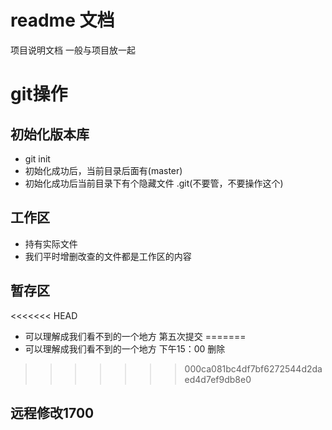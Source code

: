 # readme 文档
项目说明文档
一般与项目放一起

# git操作

## 初始化版本库
- git init
- 初始化成功后，当前目录后面有(master)
- 初始化成功后当前目录下有个隐藏文件 .git(不要管，不要操作这个)

## 工作区
- 持有实际文件
- 我们平时增删改查的文件都是工作区的内容

## 暂存区
<<<<<<< HEAD
- 可以理解成我们看不到的一个地方 第五次提交 
=======
- 可以理解成我们看不到的一个地方 下午15：00 
  删除
>>>>>>> 000ca081bc4df7bf6272544d2daed4d7ef9db8e0
## 远程修改1700
